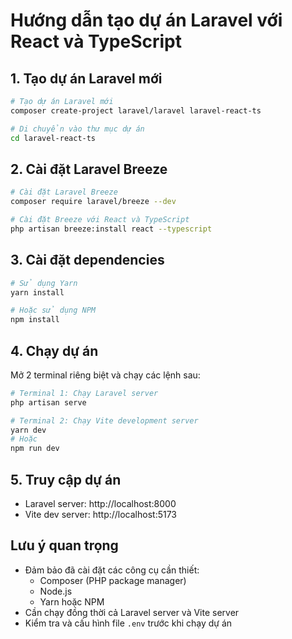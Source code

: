 # Hướng dẫn tạo dự án Laravel với React và TypeScript

## 1. Tạo dự án Laravel mới
```bash
# Tạo dự án Laravel mới
composer create-project laravel/laravel laravel-react-ts

# Di chuyển vào thư mục dự án
cd laravel-react-ts
```

## 2. Cài đặt Laravel Breeze
```bash
# Cài đặt Laravel Breeze
composer require laravel/breeze --dev

# Cài đặt Breeze với React và TypeScript
php artisan breeze:install react --typescript
```

## 3. Cài đặt dependencies
```bash
# Sử dụng Yarn
yarn install

# Hoặc sử dụng NPM
npm install
```

## 4. Chạy dự án
Mở 2 terminal riêng biệt và chạy các lệnh sau:

```bash
# Terminal 1: Chạy Laravel server
php artisan serve
```

```bash
# Terminal 2: Chạy Vite development server
yarn dev
# Hoặc
npm run dev
```

## 5. Truy cập dự án
- Laravel server: http://localhost:8000
- Vite dev server: http://localhost:5173

## Lưu ý quan trọng
- Đảm bảo đã cài đặt các công cụ cần thiết:
  - Composer (PHP package manager)
  - Node.js
  - Yarn hoặc NPM
- Cần chạy đồng thời cả Laravel server và Vite server
- Kiểm tra và cấu hình file `.env` trước khi chạy dự án